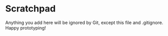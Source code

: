 # Scratchpad

Anything you add here will be ignored by Git, except this file and .gitignore.
Happy prototyping!
